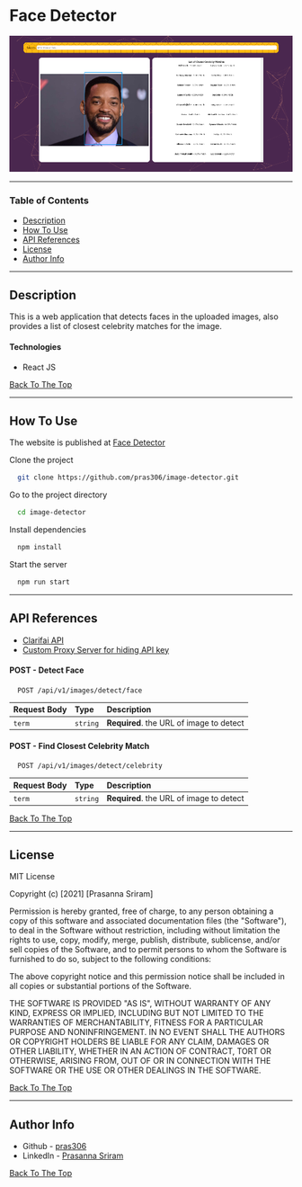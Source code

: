 # Face Detector

![Facedetector](src/assets/images/face_detector.png)

---

### Table of Contents

- [Description](#description)
- [How To Use](#how-to-use)
- [API References](#api-references)
- [License](#license)
- [Author Info](#author-info)

---

## Description

This is a web application that detects faces in the uploaded images, also provides a list of closest celebrity matches for the image.

#### Technologies

- React JS

[Back To The Top](#face-detector)

---

## How To Use

The website is published at [Face Detector](http://pras306.github.io/image-detector/)

Clone the project 

```bash
  git clone https://github.com/pras306/image-detector.git
```

Go to the project directory

```bash
  cd image-detector
```

Install dependencies

```bash
  npm install
```

Start the server

```bash
  npm run start
```

---

## API References

- [Clarifai API](https://www.clarifai.com/)
- [Custom Proxy Server for hiding API key](https://backend-portfolio-proxy.herokuapp.com)

#### POST - Detect Face

```http
  POST /api/v1/images/detect/face
```

|Request Body | Type     | Description                                       |
| :---------- | :------- | :------------------------------------------------ |
| `term`      | `string` | **Required**. the URL of image to detect          |


#### POST - Find Closest Celebrity Match

```http
  POST /api/v1/images/detect/celebrity
```

|Request Body | Type     | Description                                       |
| :---------- | :------- | :------------------------------------------------ |
| `term`      | `string` | **Required**. the URL of image to detect          |


[Back To The Top](#face-detector)

---

## License

MIT License

Copyright (c) [2021] [Prasanna Sriram]

Permission is hereby granted, free of charge, to any person obtaining a copy
of this software and associated documentation files (the "Software"), to deal
in the Software without restriction, including without limitation the rights
to use, copy, modify, merge, publish, distribute, sublicense, and/or sell
copies of the Software, and to permit persons to whom the Software is
furnished to do so, subject to the following conditions:

The above copyright notice and this permission notice shall be included in all
copies or substantial portions of the Software.

THE SOFTWARE IS PROVIDED "AS IS", WITHOUT WARRANTY OF ANY KIND, EXPRESS OR
IMPLIED, INCLUDING BUT NOT LIMITED TO THE WARRANTIES OF MERCHANTABILITY,
FITNESS FOR A PARTICULAR PURPOSE AND NONINFRINGEMENT. IN NO EVENT SHALL THE
AUTHORS OR COPYRIGHT HOLDERS BE LIABLE FOR ANY CLAIM, DAMAGES OR OTHER
LIABILITY, WHETHER IN AN ACTION OF CONTRACT, TORT OR OTHERWISE, ARISING FROM,
OUT OF OR IN CONNECTION WITH THE SOFTWARE OR THE USE OR OTHER DEALINGS IN THE
SOFTWARE.

[Back To The Top](#face-detector)

---

## Author Info

- Github - [pras306](https://github.com/pras306)
- LinkedIn - [Prasanna Sriram](https://www.linkedin.com/in/prasanna-sriram/)

[Back To The Top](#face-detector)